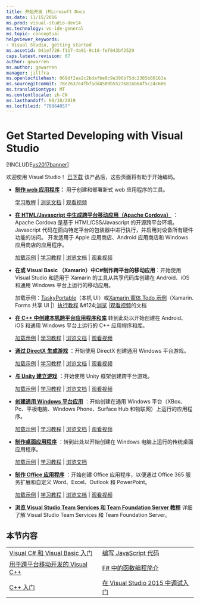 ```yaml
---
title: 开始开发 |Microsoft Docs
ms.date: 11/15/2016
ms.prod: visual-studio-dev14
ms.technology: vs-ide-general
ms.topic: conceptual
helpviewer_keywords:
- Visual Studio, getting started
ms.assetid: 041ef726-f117-4a91-9c18-fef043bf2529
caps.latest.revision: 67
author: gewarren
ms.author: gewarren
manager: jillfra
ms.openlocfilehash: 069df2aa2c2bdafbe8c9a396b75dc2385b88163a
ms.sourcegitcommit: 78e2637e4fbfadd4509b55276816b64f5c24c606
ms.translationtype: MT
ms.contentlocale: zh-CN
ms.lasthandoff: 09/10/2019
ms.locfileid: "70864857"
---
```

# <a name="get-started-developing-with-visual-studio"></a>Get Started Developing with Visual Studio
[!INCLUDE[vs2017banner](../includes/vs2017banner.md)]

欢迎使用 Visual Studio！ [已下载](http://www.visualstudio.com/community) 该产品后，这些页面将有助于开始编码。

- **[制作 web 应用程序](https://www.visualstudio.com/features/modern-web-tooling-vs)：** 用于创建和部署新式 web 应用程序的工具。

     [学习教程](https://docs.asp.net/en/latest/tutorials/your-first-aspnet-application.html) |                              [浏览文档](https://docs.asp.net/) |                                  [观看视频](http://www.asp.net/vnext)

- **[在 HTML/Javascript 中生成跨平台移动应用（Apache Cordova）](http://taco.visualstudio.com/docs/get-started-first-mobile-app/)** ：             Apache Cordova 是基于 HTML/CSS/Javascript 的开源跨平台环境。  Javascript 代码在面向特定平台的包装器中进行执行，并启用对设备所有硬件功能的访问。 开发适用于 Apple 应用商店、Android 应用商店和 Windows 应用商店的应用程序。

     [加载示例](https://github.com/Microsoft/cordova-samples/tree/master/todo-angularjs) | [学习教程](http://taco.visualstudio.com/docs/get-started-first-mobile-app/) |                              [浏览文档](http://taco.visualstudio.com/docs/get-started-vs-tools-apache-cordova/) |                               [观看视频](https://channel9.msdn.com/Blogs/Seth-Juarez/Getting-Started-with-Apache-Cordova-in-Visual-Studio)

- **在或 Visual Basic （Xamarin）中C#制作跨平台的移动应用**：开始使用 Visual Studio 和适用于 Xamarin 的工具从共享代码库创建在 Android、iOS 和通用 Windows 平台上运行的移动应用。

     加载示例：[TaskyPortable](https://github.com/xamarin/mobile-samples/tree/master/TaskyPortable)（本机 UI）或[Xamarin 窗体 Todo 示例](https://github.com/xamarin/xamarin-forms-samples/tree/master/Todo)（Xamarin. Forms 共享 UI &#124;）[执行教程](https://msdn.microsoft.com/library/dn879698\(v=vs.140\).aspx) &#124;[浏览](https://msdn.microsoft.com/library/mt299001.aspx) &#124;[观看视频](https://channel9.msdn.com/Series/Cross-Platform-Development-with-Xamarin--Visual-Studio/01)的文档

- **[在 C++ 中创建本机跨平台应用程序和库](https://www.visualstudio.com/explore/cplusplus-mdd-vs.aspx)** 转到此处以开始创建在 Android、iOS 和通用 Windows 平台上运行的 C++ 应用程序和库。

     [加载示例](https://code.msdn.microsoft.com/MoreTeaPots-Android-a9bd8549) | [学习教程](https://msdn.microsoft.com/library/dn707595.aspx) |                              [浏览文档](https://msdn.microsoft.com/library/dn707591.aspx) |                               [观看视频](https://channel9.msdn.com/Series/ConnectOn-Demand/239)

- **[通过 DirectX 生成游戏](https://msdn.microsoft.com/library/windows/desktop/ee663274\(v=vs.85\).aspx)** ：开始使用 DirectX 创建通用 Windows 平台游戏。

     [加载示例](https://msdn.microsoft.com/library/windows/desktop/bb153300\(v=vs.85\).aspx) |                   [学习教程](https://msdn.microsoft.com/library/windows/desktop/bb153264\(v=vs.85\).aspx) |                               [浏览文档](https://msdn.microsoft.com/library/windows/desktop/ee663274\(v=vs.85\).aspx) |                                  [观看视频](https://channel9.msdn.com/Series/Introduction-to-C-and-DirectX-Game-Development/01)

- **[与 Unity 建立游戏](../cross-platform/visual-studio-tools-for-unity.md)** ：开始使用 Unity 框架创建跨平台游戏。

     [加载示例](http://unity3d.com/learn/resources/downloads) |                    [学习教程](http://unity3d.com/learn/tutorials/projects/roll-ball-tutorial) |                              [浏览文档](https://msdn.microsoft.com/library/dn940019\(v=vs.140\).aspx) |    [观看视频](https://www.youtube.com/playlist?list=PLReL099Y5nRfseAg0k1SJOlpqdcsDs8Em)

- **[创建通用 Windows 平台应用](https://dev.windows.com/windows-apps)** ：开始创建在通用 Windows 平台（XBox、Pc、平板电脑、Windows Phone、Surface Hub 和物联网）上运行的应用程序。

     [加载示例](https://github.com/Microsoft/Windows-universal-samples) |                         [学习教程](https://msdn.microsoft.com/library/windows/apps/dn765018.aspx) |                               [浏览文档](https://dev.windows.com) |    [观看视频](https://channel9.msdn.com/Blogs/One-Dev-Minute/Getting-started-with-Windows-10)

- **[制作桌面应用程序](https://dev.windows.com/desktop)** ：转到此处以开始创建在 Windows 电脑上运行的传统桌面应用程序。

     [加载示例](https://github.com/microsoft/windows-classic-samples) |                    [学习教程](https://msdn.microsoft.com/library/dd492171.aspx)  |                              [浏览文档](https://dev.windows.com/desktop)

- **[制作 Office 应用程序](https://msdn.microsoft.com/library/fp161347.aspx)** ：开始创建 Office 应用程序，以便通过 Office 365 服务扩展和自定义 Word、Excel、Outlook 和 PowerPoint。

     [加载示例](https://code.msdn.microsoft.com/office365/) |                      [学习教程](http://dev.office.com/getting-started/office365apis) |                             [浏览文档](https://msdn.microsoft.com/office/aa905340.aspx) |                                  [观看视频](http://dev.office.com/videos)

- **[浏览 Visual Studio Team Services 和 Team Foundation Server 教程](https://www.visualstudio.com/products/visual-studio-team-services-vs)**  详细了解 Visual Studio Team Services 和 Team Foundation Server。

## <a name="in-this-section"></a>本节内容

|||
|-|-|
|[Visual C# 和 Visual Basic 入门](../ide/getting-started-with-visual-csharp-and-visual-basic.md)|[编写 JavaScript 代码](https://msdn.microsoft.com/library/cte3c772\(v=vs.94\).aspx)|
|[用于跨平台移动开发的 Visual C++](../cross-platform/visual-cpp-for-cross-platform-mobile-development.md)|[F# 中的函数编程简介](https://msdn.microsoft.com/library/vstudio/dd233147.aspx)|
|[C++ 入门](../ide/getting-started-with-cpp-in-visual-studio.md)|[在 Visual Studio 2015 中调试入门](../ide/getting-started-with-debugging-in-visual-studio-2015.md)|
